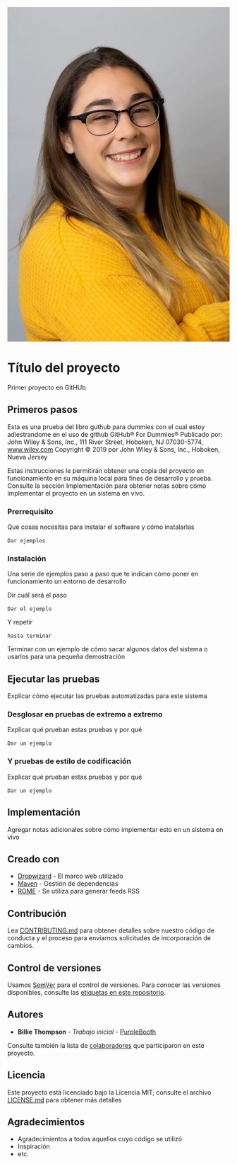 ![headshot](sarah_pic.jpg)

# Título del proyecto
Primer proyecto en GitHUb

## Primeros pasos

Esta es una prueba del libro guthub para dummies con el cual estoy adiestrandome en el uso de github
GitHub® For Dummies®
Publicado por: John Wiley & Sons, Inc., 111 River Street, Hoboken, NJ 07030-5774, www.wiley.com
Copyright © 2019 por John Wiley & Sons, Inc., Hoboken, Nueva Jersey

Estas instrucciones le permitirán obtener una copia del proyecto en funcionamiento en su máquina local para fines de desarrollo y prueba. Consulte la sección Implementación para obtener notas sobre cómo implementar el proyecto en un sistema en vivo.

### Prerrequisito
Qué cosas necesitas para instalar el software y cómo instalarlas

```
Dar ejemplos
```

### Instalación
Una serie de ejemplos paso a paso que te indican cómo poner en funcionamiento un entorno de desarrollo

Dir cuál será el paso

```
Dar el ejemplo
```

Y repetir

```
hasta terminar
```

Terminar con un ejemplo de cómo sacar algunos datos del sistema o usarlos para una pequeña demostración

## Ejecutar las pruebas
Explicar cómo ejecutar las pruebas automatizadas para este sistema

### Desglosar en pruebas de extremo a extremo
Explicar qué prueban estas pruebas y por qué

```
Dar un ejemplo
```

### Y pruebas de estilo de codificación

Explicar qué prueban estas pruebas y por qué

```
Dar un ejemplo
```

## Implementación
Agregar notas adicionales sobre cómo implementar esto en un sistema en vivo

## Creado con
* [Dropwizard](http://www.dropwizard.io/1.0.2/docs/) - El marco web utilizado
* [Maven](https://maven.apache.org/) - Gestión de dependencias
* [ROME](https://rometools.github.io/rome/) - Se utiliza para generar feeds RSS

## Contribución

Lea [CONTRIBUTING.md](https://gist.github.com/PurpleBooth/b24679402957c63ec426) para obtener detalles sobre nuestro código de conducta y el proceso para enviarnos solicitudes de incorporación de cambios.

## Control de versiones
Usamos [SemVer](http://semver.org/) para el control de versiones. Para conocer las versiones disponibles, consulte las [etiquetas en este repositorio](https://github.com/your/project/tags).

## Autores
* **Billie Thompson** - *Trabajo inicial* - [PurpleBooth](https://github.com/PurpleBooth)

Consulte también la lista de [colaboradores](https://github.com/your/project/contributors) que participaron en este proyecto.

## Licencia
Este proyecto está licenciado bajo la Licencia MIT; consulte el archivo [LICENSE.md](LICENSE.md) para obtener más detalles

## Agradecimientos
* Agradecimientos a todos aquellos cuyo código se utilizó
* Inspiración
* etc.

